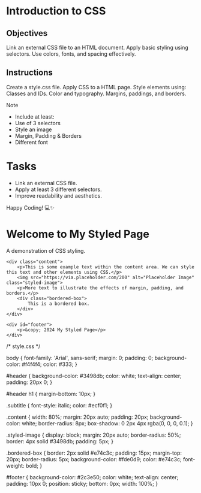 # Introduction to CSS

## Objectives
Link an external CSS file to an HTML document.
Apply basic styling using selectors.
Use colors, fonts, and spacing effectively.

## Instructions

Create a style.css file.
Apply CSS to a HTML page.
Style elements using:
Classes and IDs.
Color and typography.
Margins, paddings, and borders.

>[!NOTE]
>  - Include at least:
>  - Use of 3 selectors
>  - Style an image
>  - Margin, Padding & Borders
>  - Different font

# Tasks
 - Link an external CSS file.
 - Apply at least 3 different selectors.
 - Improve readability and aesthetics.

Happy Coding! 💻✨
<!DOCTYPE html>
<html lang="en">
<head>
    <meta charset="UTF-8">
    <meta name="viewport" content="width=device-width, initial-scale=1.0">
    <title>Styled Page</title>
    <link rel="stylesheet" href="style.css">
</head>
<body>
    <div id="header">
        <h1>Welcome to My Styled Page</h1>
        <p class="subtitle">A demonstration of CSS styling.</p>
    </div>

    <div class="content">
        <p>This is some example text within the content area. We can style this text and other elements using CSS.</p>
        <img src="https://via.placeholder.com/200" alt="Placeholder Image" class="styled-image">
        <p>More text to illustrate the effects of margin, padding, and borders.</p>
        <div class="bordered-box">
            This is a bordered box.
        </div>
    </div>

    <div id="footer">
        <p>&copy; 2024 My Styled Page</p>
    </div>
</body>
</html>



/* style.css */

body {
    font-family: 'Arial', sans-serif;
    margin: 0;
    padding: 0;
    background-color: #f4f4f4;
    color: #333;
}

#header {
    background-color: #3498db;
    color: white;
    text-align: center;
    padding: 20px 0;
}

#header h1 {
    margin-bottom: 10px;
}

.subtitle {
    font-style: italic;
    color: #ecf0f1;
}

.content {
    width: 80%;
    margin: 20px auto;
    padding: 20px;
    background-color: white;
    border-radius: 8px;
    box-shadow: 0 2px 4px rgba(0, 0, 0, 0.1);
}

.styled-image {
    display: block;
    margin: 20px auto;
    border-radius: 50%;
    border: 4px solid #3498db;
    padding: 5px;
}

.bordered-box {
    border: 2px solid #e74c3c;
    padding: 15px;
    margin-top: 20px;
    border-radius: 5px;
    background-color: #fde0d9;
    color: #e74c3c;
    font-weight: bold;
}

#footer {
    background-color: #2c3e50;
    color: white;
    text-align: center;
    padding: 10px 0;
    position: sticky;
    bottom: 0px;
    width: 100%;
}
